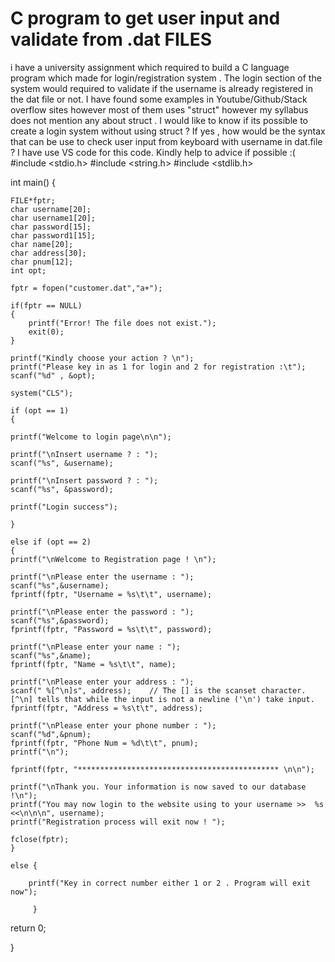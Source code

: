 
# C program to get user input and validate from .dat FILES

i have a university assignment which required to build a C language program which made for login/registration system . The login section of the system would required to validate if the username is already registered in the dat file or not. I have found some examples in Youtube/Github/Stack overflow sites however most of them uses "struct" however my syllabus does not mention any about struct . I would like to know if its possible to create a login system without using struct ? If yes , how would be the syntax that can be use to check user input from keyboard with username in dat.file ? I have use VS code for this code. Kindly help to advice if possible :(
#include <stdio.h>
#include <string.h>
#include <stdlib.h>


int main() {

    FILE*fptr;
    char username[20];
    char username1[20];
    char password[15];
    char password1[15];
    char name[20];
    char address[30];
    char pnum[12];
    int opt;

    fptr = fopen("customer.dat","a+");

    if(fptr == NULL) 
    {
        printf("Error! The file does not exist.");
        exit(0);
    }

    printf("Kindly choose your action ? \n");
    printf("Please key in as 1 for login and 2 for registration :\t");
    scanf("%d" , &opt);

    system("CLS");
    
    if (opt == 1)
    {
    
    printf("Welcome to login page\n\n");

    printf("\nInsert username ? : ");
    scanf("%s", &username);

    printf("\nInsert password ? : ");
    scanf("%s", &password);

    printf("Login success");
         
    }

    else if (opt == 2)
    {
    printf("\nWelcome to Registration page ! \n");

    printf("\nPlease enter the username : ");
    scanf("%s",&username);
    fprintf(fptr, "Username = %s\t\t", username);

    printf("\nPlease enter the password : ");
    scanf("%s",&password);
    fprintf(fptr, "Password = %s\t\t", password);

    printf("\nPlease enter your name : ");
    scanf("%s",&name);
    fprintf(fptr, "Name = %s\t\t", name);

    printf("\nPlease enter your address : ");
    scanf(" %[^\n]s", address);    // The [] is the scanset character. [^\n] tells that while the input is not a newline ('\n') take input.              
    fprintf(fptr, "Address = %s\t\t", address);
    
    printf("\nPlease enter your phone number : ");
    scanf("%d",&pnum);
    fprintf(fptr, "Phone Num = %d\t\t", pnum);
    printf("\n");

    fprintf(fptr, "********************************************* \n\n");

    printf("\nThank you. Your information is now saved to our database !\n");
    printf("You may now login to the website using to your username >>  %s  <<\n\n\n", username);
    printf("Registration process will exit now ! ");

    fclose(fptr);
    }

    else {

        printf("Key in correct number either 1 or 2 . Program will exit now");

         }

return 0;

 }




        